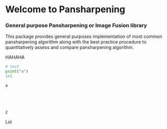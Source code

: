 # Welcome to Pansharpening
### General purpose Pansharpening or Image Fusion library

This package provides general purposes implementation of most common pansharpening algorithm along with the best practice procedure to quantitatively assess and compare pansharpening algorithm.

HAHAHA


```python
# test
print("a")
1+1
```

    a
    




    2



Lol

